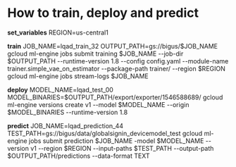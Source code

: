 # How to train, deploy and predict

__set_variables__
REGION=us-central1

__train__ 
JOB_NAME=lqad_train_32
OUTPUT_PATH=gs://bigus/$JOB_NAME
gcloud ml-engine jobs submit training $JOB_NAME --job-dir $OUTPUT_PATH --runtime-version 1.8 --config config.yaml --module-name trainer.simple_vae_on_estimator --package-path trainer/ --region $REGION
gcloud ml-engine jobs stream-logs $JOB_NAME

__deploy__ 
MODEL_NAME=lqad_test_00
MODEL_BINARIES=$OUTPUT_PATH/export/exporter/1546588689/
gcloud ml-engine versions create v1 --model $MODEL_NAME --origin $MODEL_BINARIES --runtime-version 1.8

__predict__
JOB_NAME=lqad_prediction_44
TEST_PATH=gs://bigus/data/globalsignin_devicemodel_test
gcloud ml-engine jobs submit prediction $JOB_NAME -model $MODEL_NAME --version v1 --region $REGION --input-paths $TEST_PATH --output-path $OUTPUT_PATH/predictions --data-format TEXT